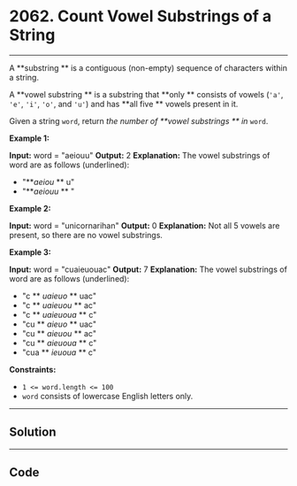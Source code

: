 # 2062. Count Vowel Substrings of a String

---

A **substring ** is a contiguous (non-empty) sequence of characters within a string.

A **vowel substring ** is a substring that **only ** consists of vowels (`'a'`, `'e'`, `'i'`, `'o'`, and `'u'`) and has **all five ** vowels present in it.

Given a string `word`, return _the number of **vowel substrings ** in_ `word`.

 

**Example 1:**


**Input:** word = "aeiouu"
**Output:** 2
**Explanation:** The vowel substrings of word are as follows (underlined):
- "**_aeiou_ ** u"
- "**_aeiouu_ ** "


**Example 2:**


**Input:** word = "unicornarihan"
**Output:** 0
**Explanation:** Not all 5 vowels are present, so there are no vowel substrings.


**Example 3:**


**Input:** word = "cuaieuouac"
**Output:** 7
**Explanation:** The vowel substrings of word are as follows (underlined):
- "c ** _uaieuo_ ** uac"
- "c ** _uaieuou_ ** ac"
- "c ** _uaieuoua_ ** c"
- "cu ** _aieuo_ ** uac"
- "cu ** _aieuou_ ** ac"
- "cu ** _aieuoua_ ** c"
- "cua ** _ieuoua_ ** c"


 

**Constraints:**

  * `1 <= word.length <= 100`
  * `word` consists of lowercase English letters only.

---

## Solution



---

## Code
```python


```